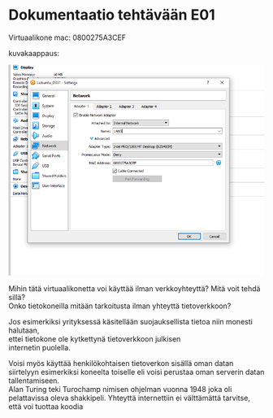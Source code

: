 # Dokumentaatio tehtävään E01

Virtuaalikone mac: 0800275A3CEF

kuvakaappaus:

![](documentation/E01/mymachine.png)

Mihin tätä virtuaalikonetta voi käyttää ilman verkkoyhteyttä? Mitä voit tehdä sillä?<br/>
Onko tietokoneilla mitään tarkoitusta ilman yhteyttä tietoverkkoon?<br/>

Jos esimerkiksi yrityksessä käsitellään suojauksellista tietoa niin monesti halutaan,<br/>
ettei tietokone ole kytkettynä tietoverkkoon julkisen<br/>
internetin puolella.<br/>

Voisi myös käyttää henkilökohtaisen tietoverkon sisällä oman datan siirtelyyn esimerkiksi koneelta toiselle eli voisi perustaa oman serverin datan tallentamiseen.<br/>
Alan Turing teki Turochamp nimisen ohjelman vuonna 1948 joka oli pelattavissa oleva shakkipeli. Yhteyttä internettiin ei välttämättä tarvitse, että voi tuottaa koodia<br/>